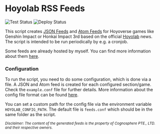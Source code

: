 # Hoyolab RSS Feeds

![Test Status](https://github.com/c3kay/hoyolab-rss-feeds/actions/workflows/test.yaml/badge.svg)
![Deploy Status](https://github.com/c3kay/hoyolab-rss-feeds/actions/workflows/deploy.yaml/badge.svg)

This script creates [JSON Feeds](https://jsonfeed.org) and [Atom Feeds](https://datatracker.ietf.org/doc/html/rfc4287)
for Hoyoverse games like Genshin Impact or Honkai Impact 3rd based on the official [Hoyolab](https://www.hoyolab.com) news.
The script is intended to be run periodically by e.g. a cronjob.

Some feeds are already hosted by myself. You can find more information about them [here](https://c3kay.de/hoyolab-rss-feeds).

### Configuration

To run the script, you need to do some configuration, which is done via a file.
A JSON and Atom feed is created for each configured section/game. Check the `example.conf` file for further details.
More information about the config file format can be found [here](https://en.wikipedia.org/wiki/INI_file).

You can set a custom path for the config file via the environment variable `HOYOLAB_CONFIG_PATH`. 
The default file is `feeds.conf` which should be in the same folder as the script. 

<sub>*Disclaimer: The content of the generated feeds is the property of Cognosphere PTE., LTD. and their respective owners.*</sub>
